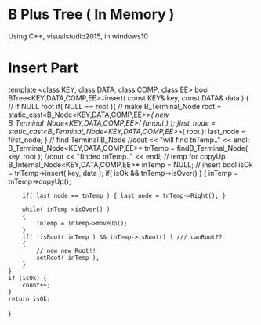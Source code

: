 # B Plus Tree ( In Memory )
  Using C++, visualstudio2015, in windows10
  
  
# Insert Part
  template <class KEY, class DATA, class COMP, class EE>
bool BTree<KEY,DATA,COMP,EE>::insert( const KEY& key, const DATA& data )
{
    // if NULL root
    if( NULL == root ){
        // make B_Terminal_Node
        root = static_cast<B_Node<KEY,DATA,COMP,EE>*>( new B_Terminal_Node<KEY,DATA,COMP,EE>( fanout ) );
        first_node = static_cast<B_Terminal_Node<KEY,DATA,COMP,EE>*>( root );
        last_node = first_node;
    }
    // find Terminal B_Node
    //cout << "will find tnTemp.." << endl;
    B_Terminal_Node<KEY,DATA,COMP,EE>* tnTemp = findB_Terminal_Node( key, root );
    //cout << "finded tnTemp.." << endl;
    // temp for copyUp
    B_Internal_Node<KEY,DATA,COMP,EE>* inTemp = NULL;
    // insert
    bool isOk = tnTemp->insert( key, data );
    if( isOk && tnTemp->isOver() )
    {
        inTemp = tnTemp->copyUp();

        if( last_node == tnTemp ) { last_node = tnTemp->Right(); }

        while( inTemp->isOver() )
        {
            inTemp = inTemp->moveUp();
        }
        if( !isRoot( inTemp ) && inTemp->isRoot() ) /// canRoot??
        {
            // now new Root!!
            setRoot( inTemp );
        }
    }
	if (isOk) {
		count++;
	}
    return isOk;
}
